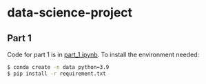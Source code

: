 # data-science-project

## Part 1

Code for part 1 is in [part_1.ipynb](part_1.ipynb).
To install the environment needed:

```bash
$ conda create -n data python=3.9
$ pip install -r requirement.txt
```
